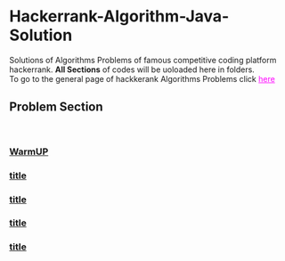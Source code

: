 # Hackerrank-Algorithm-Java-Solution
Solutions of Algorithms Problems of famous competitive coding platform hackerrank. 
<b>All Sections</b> of codes will be uoloaded here in folders.
</br>
To go to the general page of hackkerank Algorithms Problems click <a style="color:magenta" href="https://www.hackerrank.com/domains/algorithms?badge_type=problem-solving&filters%5Bstatus%5D%5B%5D=unsolved">here</a> 

<h2>Problem Section</h2><br>
<a href="https://github.com/shuvam1309/Hackerrank-Algorithm-Java-Solution/tree/master/WarmUP"><b><h3>WarmUP</h3></b>
<a href=""><b><h3>title</h3></b>
<a href=""><b><h3>title</h3></b>
<a href=""><b><h3>title</h3></b>
<a href=""><b><h3>title</h3></b>
